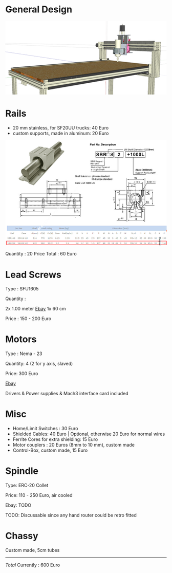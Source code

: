 # General Design

![Design](./Router-102-Profile.png)

# Rails

- 20 mm stainless, for SF20UU trucks: 40 Euro 
- custom supports, made in aluminum: 20 Euro

![](Accordion-bellow-protective-cover-fit-the-SBR20UU-linear-bearing.jpg)

Quantity : 20
Price Total : 60 Euro

# Lead Screws

Type : SFU1605

Quantity : 

2x 1.00 meter [Ebay](https://www.ebay.de/itm/EU-No-VAT-SFU1605-L800mm-Ballscrew-end-machined-Nut-BK-BF12-Support-Nut-housing/162964857789?hash=item25f17663bd:g:tOgAAOSwUoNaF9DN)
1x 60 cm 

Price : 150 - 200 Euro

# Motors

Type : Nema - 23

Quantity: 4 (2 for y axis, slaved)

Price: 300 Euro

[Ebay](https://www.ebay.es/itm/ACT-Motor-GmbH-4Axis-Nema23-CNC-Kit-23HS2442-Single-Shaft-4-2A-112mm-425oz-in/253051277058?hash=item3aeb080f02:g:rw4AAOSwIGlZbdCU)

Drivers & Power supplies & Mach3 interface card included

# Misc

- Home/Limit Switches : 30 Euro
- Shielded Cables: 40 Euro | Optional, otherwise 20 Euro for normal wires
- Ferrite Cores for extra shielding: 15 Euro
- Motor couplers : 20 Euros (8mm to 10 mm), custom made
- Control-Box, custom made, 15 Euro

# Spindle

Type: ERC-20 Collet

Price:  110 - 250 Euro, air cooled

Ebay: TODO

TODO: Discussable since any hand router could be retro fitted

# Chassy

Custom made, 5cm tubes

----------------------------------------------------------

*Total* Currently : 600 Euro 

















